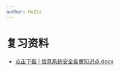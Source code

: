 ```yaml
---
author: HeZzz
---
```


# 复习资料

- [点击下载 | 信息系统安全各章知识点.docx](https://cs-speedrun.github.io/documents/%E4%BF%A1%E6%81%AF%E7%B3%BB%E7%BB%9F%E5%AE%89%E5%85%A8/%E5%A4%8D%E4%B9%A0%E8%B5%84%E6%96%99/%E4%BF%A1%E6%81%AF%E7%B3%BB%E7%BB%9F%E5%AE%89%E5%85%A8%E5%90%84%E7%AB%A0%E7%9F%A5%E8%AF%86%E7%82%B9.docx)